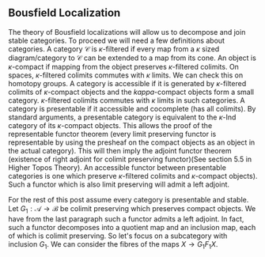 ## Bousfield Localization

The theory of Bousfield localizations will allow us to decompose and join stable categories. To proceed we will need a few definitions about categories. A category $\mathcal{C}$ is $\kappa$-filtered if every map from a $\kappa$ sized diagram/category to $\mathcal{C}$ can be extended to a map from its cone. An object is $\kappa$-compact if mapping from the object preserves $\kappa$-filtered colimits. On spaces, $\kappa$-filtered colimits commutes with $\kappa$ limits. We can check this on homotopy groups. A category is accessible if it is generated by $\kappa$-filtered colimits of $\kappa$-compact objects and the $kappa$-compact objects form a small category. $\kappa$-filtered colimits commutes with $\kappa$ limits in such categories. A category is presentable if it accessible and cocomplete (has all colimits). By standard arguments, a presentable category is equivalent to the $\kappa$-Ind category of its $\kappa$-compact objects. This allows the proof of the representable functor theorem (every limit preserving functor is representable by using the presheaf on the compact objects as an object in the actual category). This will then imply the adjoint functor theorem (existence of right adjoint for colimit preserving functor)(See section 5.5 in Higher Topos Theory). An accessible functor between presentable categories is one which preserve $\kappa$-filtered colimits and $\kappa$-compact objects). Such a functor which is also limit preserving will admit a left adjoint.

For the rest of this post assume every category is presentable and stable. Let $G_1 : \mathcal{A} \to \mathcal{B}$ be colimit preserving which preserves compact objects. We have from the last paragraph such a functor admits a left adjoint. In fact, such a functor decomposes into a quotient map and an inclusion map, each of which is colimit preserving. So let's focus on a subcategory with inclusion $G_1$. We can consider the fibres of the maps $X \to G_1F_1X$. 

